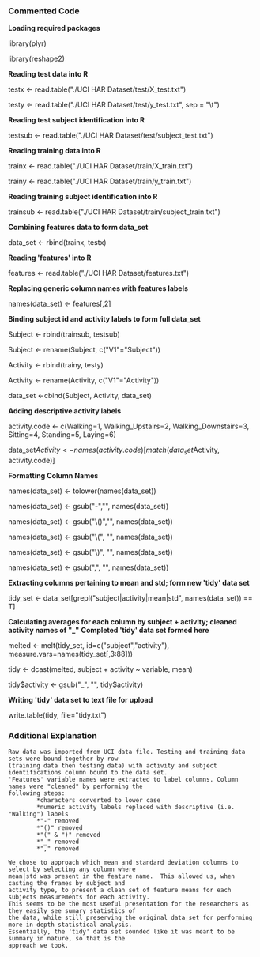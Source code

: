 ### Commented Code
**Loading required packages**
  
  library(plyr)

  library(reshape2)

**Reading test data into R**

  testx <- read.table("./UCI HAR Dataset/test/X_test.txt")
  
  testy <- read.table("./UCI HAR Dataset/test/y_test.txt", sep = "\t")
  
**Reading test subject identification into R**

  testsub <- read.table("./UCI HAR Dataset/test/subject_test.txt")

**Reading training data into R**

  trainx <- read.table("./UCI HAR Dataset/train/X_train.txt")
  
  trainy <- read.table("./UCI HAR Dataset/train/y_train.txt")

**Reading training subject identification into R**

  trainsub <- read.table("./UCI HAR Dataset/train/subject_train.txt")
  
**Combining features data to form data_set**

  data_set <- rbind(trainx, testx)
  
**Reading 'features' into R**

  features <- read.table("./UCI HAR Dataset/features.txt")
  
**Replacing generic column names with features labels**

  names(data_set) <- features[,2]
  
**Binding subject id and activity labels to form full data_set**

  Subject <- rbind(trainsub, testsub)
  
  Subject <- rename(Subject, c("V1"="Subject"))
  
  Activity <- rbind(trainy, testy)
  
  Activity <- rename(Activity, c("V1"="Activity"))
  
  data_set <-cbind(Subject, Activity, data_set)
  
**Adding descriptive activity labels**

  activity.code <- c(Walking=1, Walking_Upstairs=2, Walking_Downstairs=3, Sitting=4, Standing=5, Laying=6)
  
  data_set$Activity <- names(activity.code)[match(data_set$Activity, activity.code)]
  
**Formatting Column Names**

  names(data_set) <- tolower(names(data_set))
  
  names(data_set) <- gsub("-","", names(data_set))
  
  names(data_set) <- gsub("\\()","", names(data_set))
  
  names(data_set) <- gsub("\\(", "", names(data_set))
  
  names(data_set) <- gsub("\\)", "", names(data_set))
  
  names(data_set) <- gsub(",", "", names(data_set))
  
**Extracting columns pertaining to mean and std; form new 'tidy' data set**

  tidy_set <- data_set[grepl("subject|activity|mean|std", names(data_set)) == T]
  
**Calculating averages for each column by subject + activity; cleaned activity names of "_"**
**Completed 'tidy' data set formed here**

  melted <- melt(tidy_set, id=c("subject","activity"), measure.vars=names(tidy_set[,3:88]))
  
  tidy <- dcast(melted, subject + activity ~ variable, mean)
  
  tidy$activity <- gsub("_", "", tidy$activity)
  
**Writing 'tidy' data set to text file for upload**

  write.table(tidy, file="tidy.txt")
  
### Additional Explanation

    Raw data was imported from UCI data file. Testing and training data sets were bound together by row
    (training data then testing data) with activity and subject identifications column bound to the data set.
    'Features' variable names were extracted to label columns. Column names were "cleaned" by performing the
    following steps:
            *characters converted to lower case
            *numeric activity labels replaced with descriptive (i.e. "Walking") labels
            *"-" removed
            *"()" removed
            *"(" & ")" removed
            *"_" removed
            *"," removed
    
    We chose to approach which mean and standard deviation columns to select by selecting any column where
    mean|std was present in the feature name.  This allowed us, when casting the frames by subject and 
    activity type, to present a clean set of feature means for each subjects measurements for each activity.
    This seems to be the most useful presentation for the researchers as they easily see sumary statistics of 
    the data, while still preserving the original data_set for performing more in depth statistical analysis.
    Essentially, the 'tidy' data set sounded like it was meant to be summary in nature, so that is the 
    approach we took.
    
    
    
    